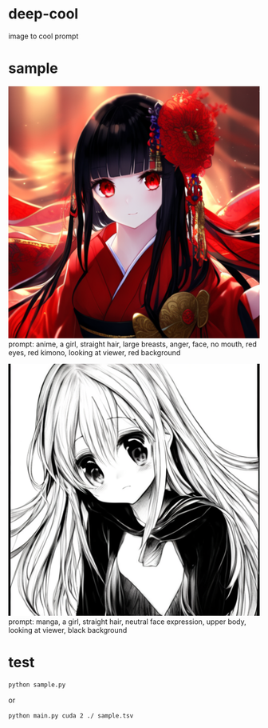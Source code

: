 # deep-cool
image to cool prompt

# sample
![anime](an%20anime%20girl.png)
prompt: anime, a girl, straight hair, large breasts, anger, face, no mouth, red eyes, red kimono, looking at viewer, red background

![manga](a%20manga%20girl.png)
prompt: manga, a girl, straight hair, neutral face expression, upper body, looking at viewer, black background

# test
```bash
python sample.py
```
or

```bash
python main.py cuda 2 ./ sample.tsv
```